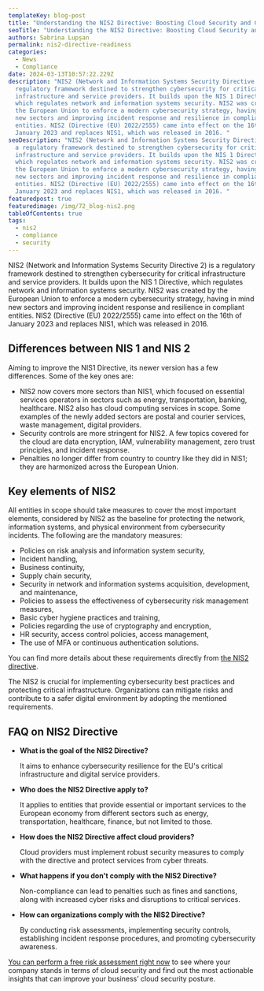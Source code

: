 ```yaml
---
templateKey: blog-post
title: "Understanding the NIS2 Directive: Boosting Cloud Security and Compliance"
seoTitle: "Understanding the NIS2 Directive: Boosting Cloud Security and Compliance"
authors: Sabrina Lupșan
permalink: nis2-directive-readiness
categories:
  - News
  - Compliance
date: 2024-03-13T10:57:22.229Z
description: "NIS2 (Network and Information Systems Security Directive 2) is a
  regulatory framework destined to strengthen cybersecurity for critical
  infrastructure and service providers. It builds upon the NIS 1 Directive,
  which regulates network and information systems security. NIS2 was created by
  the European Union to enforce a modern cybersecurity strategy, having in mind
  new sectors and improving incident response and resilience in compliant
  entities. NIS2 (Directive (EU) 2022/2555) came into effect on the 16th of
  January 2023 and replaces NIS1, which was released in 2016. "
seoDescription: "NIS2 (Network and Information Systems Security Directive 2) is
  a regulatory framework destined to strengthen cybersecurity for critical
  infrastructure and service providers. It builds upon the NIS 1 Directive,
  which regulates network and information systems security. NIS2 was created by
  the European Union to enforce a modern cybersecurity strategy, having in mind
  new sectors and improving incident response and resilience in compliant
  entities. NIS2 (Directive (EU) 2022/2555) came into effect on the 16th of
  January 2023 and replaces NIS1, which was released in 2016. "
featuredpost: true
featuredimage: /img/72_blog-nis2.png
tableOfContents: true
tags:
  - nis2
  - compliance
  - security
---
```

<!--StartFragment-->

NIS2 (Network and Information Systems Security Directive 2) is a regulatory framework destined to strengthen cybersecurity for critical infrastructure and service providers. It builds upon the NIS 1 Directive, which regulates network and information systems security. NIS2 was created by the European Union to enforce a modern cybersecurity strategy, having in mind new sectors and improving incident response and resilience in compliant entities. NIS2 (Directive (EU) 2022/2555) came into effect on the 16th of January 2023 and replaces NIS1, which was released in 2016. 

## Differences between NIS 1 and NIS 2 

Aiming to improve the NIS1 Directive, its newer version has a few differences. Some of the key ones are: 

* NIS2 now covers more sectors than NIS1, which focused on essential services operators in sectors such as energy, transportation, banking, healthcare. NIS2 also has cloud computing services in scope. Some examples of the newly added sectors are postal and courier services, waste management, digital providers. 
* Security controls are more stringent for NIS2. A few topics covered for the cloud are data encryption, IAM, vulnerability management, zero trust principles, and incident response. 
* Penalties no longer differ from country to country like they did in NIS1; they are harmonized across the European Union. 

## Key elements of NIS2 

All entities in scope should take measures to cover the most important elements, considered by NIS2 as the baseline for protecting the network, information systems, and physical environment from cybersecurity incidents. The following are the mandatory measures: 

* Policies on risk analysis and information system security, 
* Incident handling, 
* Business continuity, 
* Supply chain security, 
* Security in network and information systems acquisition, development, and maintenance, 
* Policies to assess the effectiveness of cybersecurity risk management measures, 
* Basic cyber hygiene practices and training, 
* Policies regarding the use of cryptography and encryption, 
* HR security, access control policies, access management, 
* The use of MFA or continuous authentication solutions. 

You can find more details about these requirements directly from [the NIS2 directive](https://eur-lex.europa.eu/eli/dir/2022/2555). 

The NIS2 is crucial for implementing cybersecurity best practices and protecting critical infrastructure. Organizations can mitigate risks and contribute to a safer digital environment by adopting the mentioned requirements.  

## F﻿AQ on NIS2 Directive

<ul class="faq-list"><li><p class="question" style="font-weight:bold;">What is the goal of the NIS2 Directive?</p><p class="answer">It aims to enhance cybersecurity resilience for the EU's critical infrastructure and digital service providers.</p></li><li><p class="question" style="font-weight:bold;">Who does the NIS2 Directive apply to?</p><p class="answer">It applies to entities that provide essential or important services to the European economy from different sectors such as energy, transportation, healthcare, finance, but not limited to those.</p></li><li><p class="question" style="font-weight:bold;">How does the NIS2 Directive affect cloud providers?</p><p class="answer">Cloud providers must implement robust security measures to comply with the directive and protect services from cyber threats.</p></li><li><p class="question" style="font-weight:bold;">What happens if you don't comply with the NIS2 Directive?</p><p class="answer">Non-compliance can lead to penalties such as fines and sanctions, along with increased cyber risks and disruptions to critical services.</p></li><li><p class="question" style="font-weight:bold;">How can organizations comply with the NIS2 Directive?</p><p class="answer">By conducting risk assessments, implementing security controls, establishing incident response procedures, and promoting cybersecurity awareness.</p></li></ul>

[You can perform a free risk assessment right now](https://cyscale.com/cloud-security-risk-assessment/) to see where your company stands in terms of cloud security and find out the most actionable insights that can improve your business’ cloud security posture. 

<!--EndFragment-->